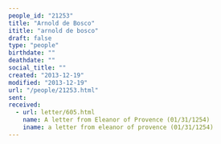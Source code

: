 ```yaml
---
people_id: "21253"
title: "Arnold de Bosco"
ititle: "arnold de bosco"
draft: false
type: "people"
birthdate: ""
deathdate: ""
social_title: ""
created: "2013-12-19"
modified: "2013-12-19"
url: "/people/21253.html"
sent:
received:
  - url: letter/605.html
    name: A letter from Eleanor of Provence (01/31/1254)
    iname: a letter from eleanor of provence (01/31/1254)
---
```

